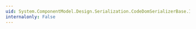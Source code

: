 ```yaml
---
uid: System.ComponentModel.Design.Serialization.CodeDomSerializerBase.IsSerialized(System.ComponentModel.Design.Serialization.IDesignerSerializationManager,System.Object)
internalonly: False
---
```

